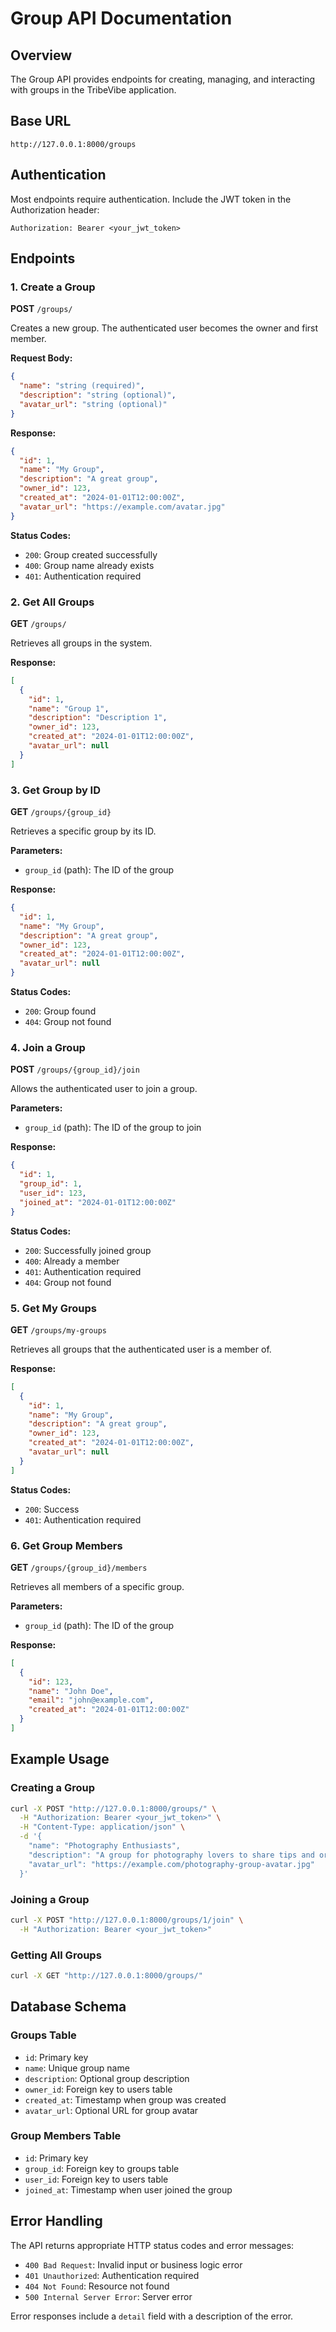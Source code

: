 # Group API Documentation

## Overview
The Group API provides endpoints for creating, managing, and interacting with groups in the TribeVibe application.

## Base URL
```
http://127.0.0.1:8000/groups
```

## Authentication
Most endpoints require authentication. Include the JWT token in the Authorization header:
```
Authorization: Bearer <your_jwt_token>
```

## Endpoints

### 1. Create a Group
**POST** `/groups/`

Creates a new group. The authenticated user becomes the owner and first member.

**Request Body:**
```json
{
  "name": "string (required)",
  "description": "string (optional)",
  "avatar_url": "string (optional)"
}
```

**Response:**
```json
{
  "id": 1,
  "name": "My Group",
  "description": "A great group",
  "owner_id": 123,
  "created_at": "2024-01-01T12:00:00Z",
  "avatar_url": "https://example.com/avatar.jpg"
}
```

**Status Codes:**
- `200`: Group created successfully
- `400`: Group name already exists
- `401`: Authentication required

### 2. Get All Groups
**GET** `/groups/`

Retrieves all groups in the system.

**Response:**
```json
[
  {
    "id": 1,
    "name": "Group 1",
    "description": "Description 1",
    "owner_id": 123,
    "created_at": "2024-01-01T12:00:00Z",
    "avatar_url": null
  }
]
```

### 3. Get Group by ID
**GET** `/groups/{group_id}`

Retrieves a specific group by its ID.

**Parameters:**
- `group_id` (path): The ID of the group

**Response:**
```json
{
  "id": 1,
  "name": "My Group",
  "description": "A great group",
  "owner_id": 123,
  "created_at": "2024-01-01T12:00:00Z",
  "avatar_url": null
}
```

**Status Codes:**
- `200`: Group found
- `404`: Group not found

### 4. Join a Group
**POST** `/groups/{group_id}/join`

Allows the authenticated user to join a group.

**Parameters:**
- `group_id` (path): The ID of the group to join

**Response:**
```json
{
  "id": 1,
  "group_id": 1,
  "user_id": 123,
  "joined_at": "2024-01-01T12:00:00Z"
}
```

**Status Codes:**
- `200`: Successfully joined group
- `400`: Already a member
- `401`: Authentication required
- `404`: Group not found

### 5. Get My Groups
**GET** `/groups/my-groups`

Retrieves all groups that the authenticated user is a member of.

**Response:**
```json
[
  {
    "id": 1,
    "name": "My Group",
    "description": "A great group",
    "owner_id": 123,
    "created_at": "2024-01-01T12:00:00Z",
    "avatar_url": null
  }
]
```

**Status Codes:**
- `200`: Success
- `401`: Authentication required

### 6. Get Group Members
**GET** `/groups/{group_id}/members`

Retrieves all members of a specific group.

**Parameters:**
- `group_id` (path): The ID of the group

**Response:**
```json
[
  {
    "id": 123,
    "name": "John Doe",
    "email": "john@example.com",
    "created_at": "2024-01-01T12:00:00Z"
  }
]
```

## Example Usage

### Creating a Group
```bash
curl -X POST "http://127.0.0.1:8000/groups/" \
  -H "Authorization: Bearer <your_jwt_token>" \
  -H "Content-Type: application/json" \
  -d '{
    "name": "Photography Enthusiasts",
    "description": "A group for photography lovers to share tips and organize photo walks",
    "avatar_url": "https://example.com/photography-group-avatar.jpg"
  }'
```

### Joining a Group
```bash
curl -X POST "http://127.0.0.1:8000/groups/1/join" \
  -H "Authorization: Bearer <your_jwt_token>"
```

### Getting All Groups
```bash
curl -X GET "http://127.0.0.1:8000/groups/"
```

## Database Schema

### Groups Table
- `id`: Primary key
- `name`: Unique group name
- `description`: Optional group description
- `owner_id`: Foreign key to users table
- `created_at`: Timestamp when group was created
- `avatar_url`: Optional URL for group avatar

### Group Members Table
- `id`: Primary key
- `group_id`: Foreign key to groups table
- `user_id`: Foreign key to users table
- `joined_at`: Timestamp when user joined the group

## Error Handling

The API returns appropriate HTTP status codes and error messages:

- `400 Bad Request`: Invalid input or business logic error
- `401 Unauthorized`: Authentication required
- `404 Not Found`: Resource not found
- `500 Internal Server Error`: Server error

Error responses include a `detail` field with a description of the error.
